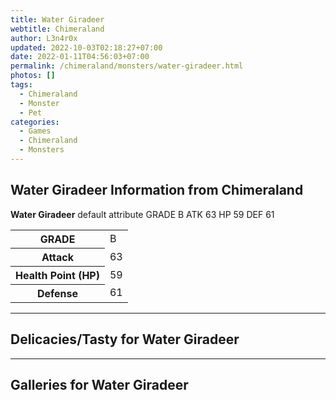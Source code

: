 ```yaml
---
title: Water Giradeer
webtitle: Chimeraland
author: L3n4r0x
updated: 2022-10-03T02:18:27+07:00
date: 2022-01-11T04:56:03+07:00
permalink: /chimeraland/monsters/water-giradeer.html
photos: []
tags:
  - Chimeraland
  - Monster
  - Pet
categories:
  - Games
  - Chimeraland
  - Monsters
---
```


<section id="bootstrap-wrapper"><link rel="stylesheet" href="https://cdn.statically.io/gh/dimaslanjaka/Web-Manajemen/40ac3225/css/bootstrap-4.5-wrapper.css"/><h1>Water Giradeer Information from Chimeraland</h1><p><b>Water Giradeer</b> default attribute GRADE B ATK 63 HP 59 DEF 61<table><tr><th>GRADE</th><td>B</td></tr><tr><th>Attack</th><td>63</td></tr><tr><th>Health Point (HP)</th><td>59</td></tr><tr><th>Defense</th><td>61</td></tr></table></p><hr/><h2>Delicacies/Tasty for Water Giradeer</h2><hr/><div id="gallery"><h2>Galleries for Water Giradeer</h2><div class="row"></div></div></section>
